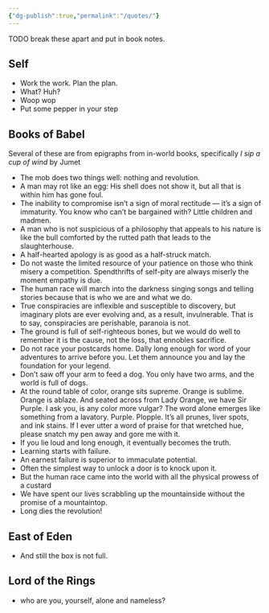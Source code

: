 ```yaml
---
{"dg-publish":true,"permalink":"/quotes/"}
---
```



TODO break these apart and put in book notes.

## Self

* Work the work. Plan the plan.
* What? Huh?
* Woop wop
* Put some pepper in your step

## Books of Babel

Several of these are from epigraphs from in-world books, specifically *I sip a cup of wind* by Jumet

* The mob does two things well: nothing and revolution.
* A man may rot like an egg: His shell does not show it, but all that is within him has gone foul.
* The inability to compromise isn’t a sign of moral rectitude — it’s a sign of immaturity. You know who can’t be bargained with? Little children and madmen.
* A man who is not suspicious of a philosophy that appeals to his nature is like the bull comforted by the rutted path that leads to the slaughterhouse.
* A half-hearted apology is as good as a half-struck match.
* Do not waste the limited resource of your patience on those who think misery a competition. Spendthrifts of self-pity are always miserly the moment empathy is due.
* The human race will march into the darkness singing songs and telling stories because that is who we are and what we do.
* True conspiracies are inflexible and susceptible to discovery, but imaginary plots are ever evolving and, as a result, invulnerable. That is to say, conspiracies are perishable, paranoia is not.
* The ground is full of self-righteous bones, but we would do well to remember it is the cause, not the loss, that ennobles sacrifice.
* Do not race your postcards home. Dally long enough for word of your adventures to arrive before you. Let them announce you and lay the foundation for your legend.
* Don’t saw off your arm to feed a dog. You only have two arms, and the world is full of dogs.
* At the round table of color, orange sits supreme. Orange is sublime. Orange is ablaze. And seated across from Lady Orange, we have Sir Purple. I ask you, is any color more vulgar? The word alone emerges like something from a lavatory. Purple. Plopple. It’s all prunes, liver spots, and ink stains. If I ever utter a word of praise for that wretched hue, please snatch my pen away and gore me with it.
* If you lie loud and long enough, it eventually becomes the truth.
* Learning starts with failure.
* An earnest failure is superior to immaculate potential.
* Often the simplest way to unlock a door is to knock upon it.
* But the human race came into the world with all the physical prowess of a custard
* We have spent our lives scrabbling up the mountainside without the promise of a mountaintop.
* Long dies the revolution!

## East of Eden

* And still the box is not full.

## Lord of the Rings

* who are you, yourself, alone and nameless?